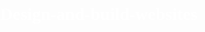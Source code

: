# Design-and-build-websites
<!DOCTYPE html>
<html lang="en">
<head>
    <meta charset="UTF-8">
    <meta name="viewport" content="width=device-width, initial-scale=1.0">
    <title>Project1</title>
    <link rel="stylesheet" href="css/style.css">
    </head>
    <link href="https://fonts.google.com/specimen/Baloo+Bhai+2?query=baloo+bhai" rel="stylesheet">
    <link rel="stylesheet" href="css/style.css">
    <style>
        body{
            font-family: "Baloo Bhai 2", cursive;
            color: white;
            margin: 0px;
            padding: 0px;
            background-image: url("https://cdn.pixabay.com/photo/2013/03/09/14/38/machines-91849__340.jpg");
            background-size: cover;
            background-attachment: fixed;
            height: 4544px;

        }
        .left{
            display: inline-block;
            border: 2px solid red;
            position: absolute;
            left: 34px;
            text-align: center;
        }
        .left img{
            width: 45px;
        }
        .mid{
            display:block;
            width: 33%;
            margin: 12px auto;
            text-align: center;
             border: 2px solid green;


        }
        .right{ 
            position :absolute;
            right: 34px;
            top: 22px;
            display:inline-block;
            border: 2px solid yellow;

        }
        .navbar{
            display: inline-block;
            
        }
       
        .navbar li a:hover, .navbar li a.active{
            text-decoration: underline;
            color: grey;
            color: rgb(134, 13, 134);
        }
        .navbar li a{
            color: white;
            padding: 23px 34px;
        }
        .btn{
            font-family: "Baloo Bhai 2", cursive;
            margin: 0px 9px;
            background-color: rgb(8, 0, 0);
            color: white;
            padding : 4px 14px;
            border: 2px solid gray;
            border-radius: 10px;
            font-size: 20px;
            cursor: pointer;
        }
        .btn:hover{
            background-color: rgb(19, 117, 19);
        }
        .container{
            border: 2px solid white;
            margin : 106px 80px;
            padding: 75px;
            width: 33%;
            border-radius: 28px; 
        }
        .form-group input{
            text-align: center;
            display: block;
            width:345px;
            padding: 10px;
            border: 2px solid rgb(22, 21, 21);
            border-radius: 25px;
            font-size: 25px;
            margin: 11px auto;
            font-family: "Baloo Bhai 2", cursive;
        }
        .container h1{
            text-align: center;
        }
        .form-group button{
            display:block;
            margin:auto;
            width: 23%;

        }

    </style>
<body>
    <header class="header">
        <div class="left">
       <img src="https://cdn.pixabay.com/photo/2016/11/05/08/27/barbel-1799666__340.png" alt="">
       <div>Prashant's Fitness</div>
        </div>
        <div class="mid">
            <ul class="navbar">
        <li><a href="#"class="Active">Home</a></li>
        <li><a href="#">About Us</a></li>
        <li><a href="#">Fitness Calculator</a></li>
        <li><a href="#">Contact Us</a></li>
        </ul>
        </div>
        <div class="right">
            <button class="btn">Call us Now</button><button class="btn">Email Us</button>
        </div>
    </header>
    <div class="container">
        <h1>Join the Best GYM of delhi now</h1>
        <form action="noaction.php">
            <div class="form-group">
                <input type="text" name="" placeholder="Enter your name">
                <input type="text" name="" placeholder="Enter your E-mail id">
                <input type="text" name="" placeholder="Enter your phone number">
                <button class="btn">Submit</button>
            </div>

        </form>
    </div>
    
</body>
</html>
